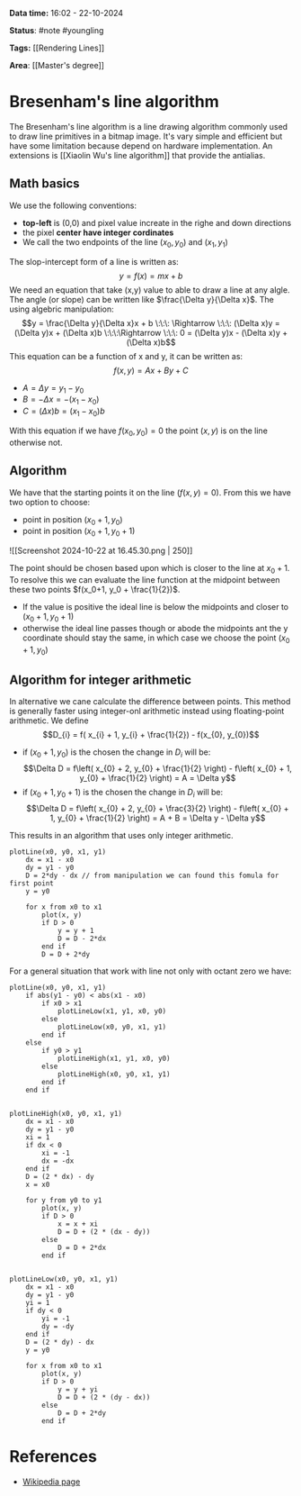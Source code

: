 **Data time:** 16:02 - 22-10-2024

**Status**: #note #youngling 

**Tags:** [[Rendering Lines]]

**Area**: [[Master's degree]]

# Bresenham's line algorithm

The Bresenham's line algorithm is a line drawing algorithm commonly used to draw line primitives in a bitmap image. It's vary simple and efficient but have some limitation because depend on hardware implementation. An extensions is [[Xiaolin Wu's line algorithm]] that provide the antialias.

## Math basics
We use the following conventions:
- **top-left** is (0,0) and pixel value increate in the righe and down directions
- the pixel **center have integer cordinates**
- We call the two endpoints of the line $(x_{0}, y_{0})$ and $(x_1, y_1)$ 

The slop-intercept form of a line is written as:
$$y = f(x) = mx + b$$
We need an equation that take (x,y) value to able to draw a line at any algle. The angle (or slope) can be written like $\frac{\Delta y}{\Delta x}$. The using algebric manipulation:
$$y = \frac{\Delta y}{\Delta x}x + b \:\:\: \Rightarrow \:\:\: (\Delta x)y = (\Delta y)x + (\Delta x)b \:\:\:\Rightarrow \:\:\: 0 = (\Delta y)x - (\Delta x)y + (\Delta x)b$$
This equation can be a function of x and y, it can be written as:
$$f(x,y) = Ax + By + C$$
- $A = \Delta y = y_{1} - y_{0}$
- $B = -\Delta x = -(x_{1} - x_{0})$
- $C = (\Delta x)b = (x_{1} - x_{0})b$

With this equation if we have $f(x_{0},y_{0}) = 0$ the point $(x, y)$ is on the line otherwise not. 
## Algorithm
We have that the starting points it on the line ($f(x,y) = 0$). From this we have two option to choose:
- point in position $(x_0 + 1, y_0)$ 
- point in position $(x_0+1, y_0+1)$ 

![[Screenshot 2024-10-22 at 16.45.30.png | 250]]

The point should be chosen based upon which is closer to the line at $x_0 + 1$. To resolve this we can evaluate the line function at the midpoint between these two points $f(x_0+1, y_0 + \frac{1}{2})$.

- If the value is positive the ideal line is below the midpoints and closer to  $(x_0+1, y_0+1)$ 
- otherwise the ideal line passes though or abode the midpoints ant the y coordinate should stay the same, in which case we choose the point $(x_0 + 1, y_0)$ 

## Algorithm for integer arithmetic
In alternative we cane calculate the difference between points. This method is generally faster using integer-onl arithmetic instead using floating-point arithmetic. We define
$$D_{i} = f( x_{i} + 1, y_{i} + \frac{1}{2}) - f(x_{0}, y_{0})$$
- if $(x_0 + 1, y_0)$ is the chosen the change in $D_i$ will be:
$$\Delta D = f\left( x_{0} + 2, y_{0} + \frac{1}{2} \right) - f\left( x_{0} + 1, y_{0} + \frac{1}{2} \right) = A = \Delta y$$
- if $(x_0 + 1, y_0 + 1)$ is the chosen the change in $D_i$ will be:
$$\Delta D = f\left( x_{0} + 2, y_{0} + \frac{3}{2} \right) - f\left( x_{0} + 1, y_{0} + \frac{1}{2} \right) = A + B = \Delta y - \Delta y$$

This results in an algorithm that uses only integer arithmetic.
```
plotLine(x0, y0, x1, y1)
    dx = x1 - x0
    dy = y1 - y0
    D = 2*dy - dx // from manipulation we can found this fomula for first point
    y = y0

    for x from x0 to x1
        plot(x, y)
        if D > 0
            y = y + 1
            D = D - 2*dx
        end if
        D = D + 2*dy
```

For a general situation that work with line not only with octant zero we have:
```
plotLine(x0, y0, x1, y1)
    if abs(y1 - y0) < abs(x1 - x0)
        if x0 > x1
            plotLineLow(x1, y1, x0, y0)
        else
            plotLineLow(x0, y0, x1, y1)
        end if
    else
        if y0 > y1
            plotLineHigh(x1, y1, x0, y0)
        else
            plotLineHigh(x0, y0, x1, y1)
        end if
    end if


plotLineHigh(x0, y0, x1, y1)
    dx = x1 - x0
    dy = y1 - y0
    xi = 1
    if dx < 0
        xi = -1
        dx = -dx
    end if
    D = (2 * dx) - dy
    x = x0

    for y from y0 to y1
        plot(x, y)
        if D > 0
            x = x + xi
            D = D + (2 * (dx - dy))
        else
            D = D + 2*dx
        end if


plotLineLow(x0, y0, x1, y1)
    dx = x1 - x0
    dy = y1 - y0
    yi = 1
    if dy < 0
        yi = -1
        dy = -dy
    end if
    D = (2 * dy) - dx
    y = y0

    for x from x0 to x1
        plot(x, y)
        if D > 0
            y = y + yi
            D = D + (2 * (dy - dx))
        else
            D = D + 2*dy
        end if
```
# References
- [Wikipedia page](https://en.wikipedia.org/wiki/Bresenham%27s_line_algorithm)